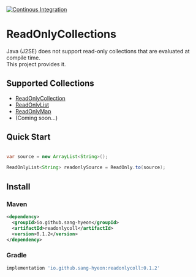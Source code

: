 [![Continous Integration](https://github.com/sang-hyeon/Java-ReadOnlyCollections/actions/workflows/continous-integration.yml/badge.svg)](https://github.com/sang-hyeon/Java-ReadOnlyCollections/actions/workflows/continous-integration.yml)

# ReadOnlyCollections
Java (J2SE) does not support read-only collections that are evaluated at compile time. <br>
This project provides it.

## Supported Collections
* [ReadOnlyCollection](lib/src/main/java/readonlycollections/ReadOnlyCollection.java)
* [ReadOnlyList](lib/src/main/java/readonlycollections/ReadOnlyList.java)
* [ReadOnlyMap](lib/src/main/java/readonlycollections/ReadOnlyMap.java)
* (Coming soon...)

## Quick Start
```java

var source = new ArrayList<String>();

ReadOnlyList<String> readonlySource = ReadOnly.to(source);

```

## Install

### Maven

```xml
<dependency>
  <groupId>io.github.sang-hyeon</groupId>
  <artifactId>readonlycoll</artifactId>
  <version>0.1.2</version>
</dependency>
```

### Gradle

```groovy
implementation 'io.github.sang-hyeon:readonlycoll:0.1.2'
```
